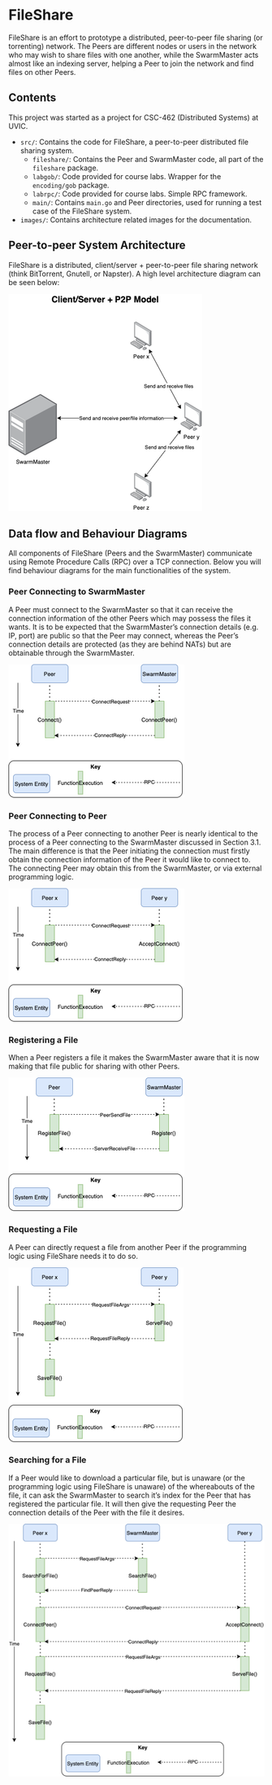# FileShare
FileShare is an effort to prototype a distributed, peer-to-peer file sharing (or torrenting) network. The Peers are different nodes or users in the network who may wish to share files with one another, while the SwarmMaster acts almost like an indexing server, helping a Peer to join the network and find files on other Peers.  

## Contents
This project was started as a project for CSC-462 (Distributed Systems) at UVIC.  
* `src/`: Contains the code for FileShare, a peer-to-peer distributed file sharing system.
    * `fileshare/`: Contains the Peer and SwarmMaster code, all part of the `fileshare` package.  
    * `labgob/`: Code provided for course labs. Wrapper for the `encoding/gob` package.  
    * `labrpc/`: Code provided for course labs. Simple RPC framework.  
    * `main/`: Contains `main.go` and Peer directories, used for running a test case of the FileShare system.  
* `images/`: Contains architecture related images for the documentation.   

## Peer-to-peer System Architecture
FileShare is a distributed, client/server + peer-to-peer file sharing network (think BitTorrent, Gnutell, or Napster). A high level architecture diagram can be seen below:  

![](images/FileShare-P2P.png)  

## Data flow and Behaviour Diagrams
All components of FileShare (Peers and the SwarmMaster) communicate using Remote Procedure Calls (RPC) over a TCP connection. Below you will find behaviour diagrams for the main functionalities of the system.  

### Peer Connecting to SwarmMaster
A Peer must connect to the SwarmMaster so that it can receive the connection information of the other Peers which may possess the files it wants. It is to be expected that the SwarmMaster’s connection details (e.g. IP, port) are public so that the Peer may connect, whereas the Peer’s connection details are protected (as they are behind NATs) but are obtainable through the SwarmMaster.  

![](images/peer-connect-server.png)

### Peer Connecting to Peer
The process of a Peer connecting to another Peer is nearly identical to the process of a Peer connecting to the SwarmMaster discussed in Section 3.1. The main difference is that the Peer initiating the connection must firstly obtain the connection information of the Peer it would like to connect to. The connecting Peer may obtain this from the SwarmMaster, or via external programming logic.  

![](images/peer-connect-peer.png)

### Registering a File
When a Peer registers a file it makes the SwarmMaster aware that it is now making that file public for sharing with other Peers.  

![](images/register-file.png)

### Requesting a File
A Peer can directly request a file from another Peer if the programming logic using FileShare needs it to do so.  

![](images/request-file.png)

### Searching for a File
If a Peer would like to download a particular file, but is unaware (or the programming logic using FileShare is unaware) of the whereabouts of the file, it can ask the SwarmMaster to search it’s index for the Peer that has registered the particular file. It will then give the requesting Peer the connection details of the Peer with the file it desires.

![](images/search-for-file.png)
